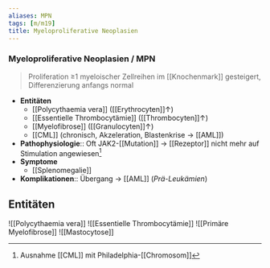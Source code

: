 ```yaml
---
aliases: MPN
tags: [m/m19]
title: Myeloproliferative Neoplasien
---
```

### Myeloproliferative Neoplasien / MPN
> Proliferation ≥1 myeloischer Zellreihen im [[Knochenmark]] gesteigert, Differenzierung anfangs normal
- **Entitäten**
	- [[Polycythaemia vera]] ([[Erythrocyten]]↑)
	- [[Essentielle Thrombocytämie]] ([[Thrombocyten]]↑)
	- [[Myelofibrose]] ([[Granulocyten]]↑)
	- [[CML]] (chronisch, Akzeleration, Blastenkrise → [[AML]])
- **Pathophysiologie**:: Oft JAK2-[[Mutation]] → [[Rezeptor]] nicht mehr auf Stimulation angewiesen[^1]
- **Symptome**
	- [[Splenomegalie]]
- **Komplikationen**:: Übergang → [[AML]] (*Prä-Leukämien*)

## Entitäten
![[Polycythaemia vera]]
![[Essentielle Thrombocytämie]]
![[Primäre Myelofibrose]]
![[Mastocytose]]

[^1]: Ausnahme [[CML]] mit Philadelphia-[[Chromosom]]